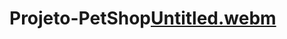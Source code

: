 # Projeto-PetShop[Untitled.webm](https://user-images.githubusercontent.com/108759317/195471336-5bce2152-560a-497d-bed0-a334a3251d1d.webm)
